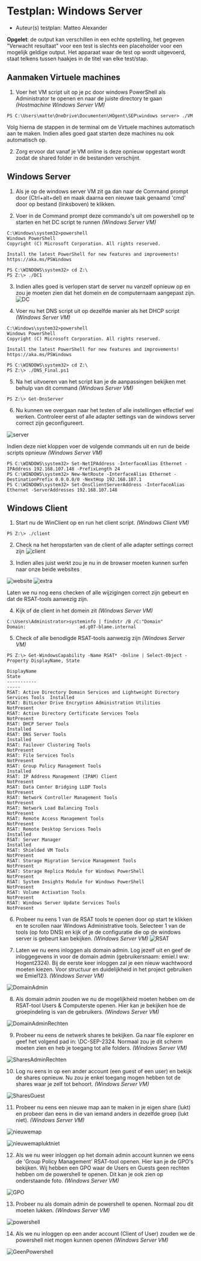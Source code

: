 # Testplan: Windows Server

- Auteur(s) testplan: Matteo Alexander

**Opgelet**: de output kan verschillen in een echte opstelling, het gegeven "Verwacht resultaat" voor een test is slechts een placeholder voor een mogelijk geldige output. Het apparaat waar de test op wordt uitgevoerd, staat telkens tussen haakjes in de titel van elke test/stap.


## Aanmaken Virtuele machines

1) Voer het VM script uit op je pc door windows PowerShell als Administrator te openen en naar de juiste directory te gaan *(Hostmachine Windows Server VM)*

```
PS C:\Users\matte\OneDrive\Documenten\HOgent\SEP\windows server> ./VM 
```

Volg hierna de stappen in de terminal om de Virtuele machines automatisch aan te maken. Indien alles goed gaat starten deze machines nu ook automatisch op.

2) Zorg ervoor dat vanaf je VM online is deze opnieuw opgestart wordt zodat de shared folder in de bestanden verschijnt.

## Windows Server

1) Als je op de windows server VM zit ga dan naar de Command prompt door (Ctrl+alt+del) en maak daarna een nieuwe taak genaamd 'cmd' door op bestand (linksboven) te klikken.

2) Voer in de Command prompt deze commando's uit om powershell op te starten en het DC script te runnen *(Windows Server VM)*

```
C:\Windows\system32>powershell
Windows PowerShell
Copyright (C) Microsoft Corporation. All rights reserved.

Install the latest PowerShell for new features and improvements! https://aka.ms/PSWindows

PS C:\WINDOWS\system32> cd Z:\
PS Z:\> ./DC1
```

3) Indien alles goed is verlopen start de server nu vanzelf opnieuw op en zou je moeten zien dat het domein en de computernaam aangepast zijn.
![DC](img/server_na_DC1.png)

4) Voer nu het DNS script uit op dezelfde manier als het DHCP script *(Windows Server VM)*

```
C:\Windows\system32>powershell
Windows PowerShell
Copyright (C) Microsoft Corporation. All rights reserved.

Install the latest PowerShell for new features and improvements! https://aka.ms/PSWindows

PS C:\WINDOWS\system32> cd Z:\
PS Z:\> ./DNS_Final.ps1
```

5) Na het uitvoeren van het script kan je de aanpassingen bekijken met behulp van dit command *(Windows Server VM)*

```
PS Z:\> Get-DnsServer
```

6) Nu kunnen we overgaan naar het testen of alle instellingen effectief wel werken. Controleer eerst of alle adapter settings van de windows server correct zijn geconfigureert.

![server](img/adapter_server.png)

Indien deze niet kloppen voer de volgende commands uit en run de beide scripts opnieuw *(Windows Server VM)*

```
PS C:\WINDOWS\system32> Set-NetIPAddress -InterfaceAlias Ethernet -IPAddress 192.168.107.148 -PrefixLength 24
PS C:\WINDOWS\system32> New-NetRoute -InterfaceAlias Ethernet -DestinationPrefix 0.0.0.0/0 -NextHop 192.168.107.1
PS C:\WINDOWS\system32> Set-DnsClientServerAddress -InterfaceAlias Ethernet -ServerAddresses 192.168.107.148
```

## Windows Client

1) Start nu de WinClient op en run het client script. *(Windows Client VM)*

```
PS Z:\> ./client
```

2) Check na het heropstarten van de client of alle adapter settings correct zijn
![client](img/adapter_client.png)

3) Indien alles juist werkt zou je nu in de browser moeten kunnen surfen naar onze beide websites

![website](img/website.png)
![extra](img/extrasite.png)

Laten we nu nog eens checken of alle wijzigingen correct zijn gebeurt en dat de RSAT-tools aanwezig zijn.

4) Kijk of de client in het domein zit *(Windows Server VM)*

```
C:\Users\Administrator>systeminfo | findstr /B /C:"Domain"
Domain:                    ad.g07-blame.internal
```

5) Check of alle benodigde RSAT-tools aanwezig zijn *(Windows Server VM)*

```
PS Z:\> Get-WindowsCapability -Name RSAT* -Online | Select-Object -Property DisplayName, State

DisplayName                                                                          State
-----------                                                                          -----
RSAT: Active Directory Domain Services and Lightweight Directory Services Tools  Installed
RSAT: BitLocker Drive Encryption Administration Utilities                       NotPresent
RSAT: Active Directory Certificate Services Tools                               NotPresent
RSAT: DHCP Server Tools                                                          Installed
RSAT: DNS Server Tools                                                           Installed
RSAT: Failover Clustering Tools                                                 NotPresent
RSAT: File Services Tools                                                       NotPresent
RSAT: Group Policy Management Tools                                              Installed
RSAT: IP Address Management (IPAM) Client                                       NotPresent
RSAT: Data Center Bridging LLDP Tools                                           NotPresent
RSAT: Network Controller Management Tools                                       NotPresent
RSAT: Network Load Balancing Tools                                              NotPresent
RSAT: Remote Access Management Tools                                            NotPresent
RSAT: Remote Desktop Services Tools                                              Installed
RSAT: Server Manager                                                             Installed
RSAT: Shielded VM Tools                                                         NotPresent
RSAT: Storage Migration Service Management Tools                                NotPresent
RSAT: Storage Replica Module for Windows PowerShell                             NotPresent
RSAT: System Insights Module for Windows PowerShell                             NotPresent
RSAT: Volume Activation Tools                                                   NotPresent
RSAT: Windows Server Update Services Tools                                      NotPresent
```

6) Probeer nu eens 1 van de RSAT tools te openen door op start te klikken en te scrollen naar Windows Administrative tools. Selecteer 1 van de tools (op foto DNS) en kijk of je de configuratie die op de windows server is gebeurt kan bekijken. *(Windows Server VM)*
![RSAT](img/dns-RSAT.png)

7) Laten we nu eens inloggen als domain admin. Log jezelf uit en geef de inloggegevens in voor de domain admin (gebruikersnaam: emiel.l ww: Hogent2324). Bij de eerste keer inloggen zal je een nieuw wachtwoord moeten kiezen. Voor structuur en duidelijkheid in het project gebruiken we Emiel123. *(Windows Server VM)*

![DomainAdmin](img/domain_admin_inloggen.png)

8) Als domain admin zouden we nu de mogelijkheid moeten hebben om de RSAT-tool Users & Computerste openen. Hier kan je bekijken hoe de groepindeling is van de gebruikers. *(Windows Server VM)*
   
![DomainAdminRechten](img/Users&Computers.png)

9) Probeer nu eens de netwerk shares te bekijken. Ga naar file explorer en geef het volgend pad in: \\DC-SEP-2324. Normaal zou je dit scherm moeten zien en heb je toegang tot alle folders. *(Windows Server VM)*

![SharesAdminRechten](img/shares_admin.png)

10) Log nu eens in op een ander account (een guest of een user) en bekijk de shares opnieuw. Nu zou je enkel toegang mogen hebben tot de shares waar je zelf tot behoort. *(Windows Server VM)*

![SharesGuest](img/eigenShare.png)

11) Probeer nu eens een nieuwe map aan te maken in je eigen share (lukt) en probeer dan eens in die van iemand anders in dezelfde groep (lukt niet). *(Windows Server VM)*

![nieuwemap](img/Nieuwe_Folder.png)

![nieuwemapluktniet](img/geen_permissie.png)

12) Als we nu weer inloggen op het domain admin account kunnen we eens de 'Group Policy Management' RSAT-tool openen. Hier kan je de GPO's bekijken. Wij hebben een GPO waar de Users en Guests geen rechten hebben om de powershell te openen. Dit kan je ook zien op onderstaande foto. *(Windows Server VM)*

![GPO](img/GPO.png)

13) Probeer nu als domain admin de powershell te openen. Normaal zou dit moeten lukken. *(Windows Server VM)*

![powershell](img/powershell.png)

14) Als we nu inloggen op een ander account (Client of User) zouden we de powershell niet mogen kunnen openen *(Windows Server VM)*

![GeenPowershell](img/Geen_powershell.png)